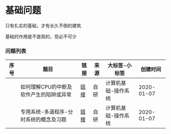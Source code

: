 # 基础问题

只有扎实的基础，才有长久不倒的建筑

基础的作用是不直观的，但必不可少

### 问题列表

|序号|题目|链接|来源|大标签-小标签|创建时间|
|--|--|--|--|--|--|
||如何理解CPU的中断及软件产生的陷阱或异常|[链接](如何理解CPU的中断及软件产生的陷阱或异常)|自研|计算机基础-操作系统|2020-01-07|
||专用系统-多道程序-分时系统的概念及习题|[链接](专用系统-多道程序-分时系统的概念及习题)|自研|计算机基础-操作系统|2020-01-07|

